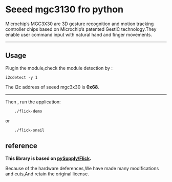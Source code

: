 # Seeed mgc3130 fro python
Microchip’s MGC3X30 are 3D gesture recognition and motion tracking controller chips based on Microchip’s patented GestIC technology.They enable user command input with natural hand and finger movements.  

***  

## Usage

Plugin the module,check the module detection by :
```
i2cdetect -y 1
```
The i2c address of seeed mgc3x30 is **0x68**.

***  

Then , run the application:
```
    ./flick-demo

```
or 

```
    ./flick-snail
```


## reference
**This library is based on [pySupply/Flick](https://github.com/PiSupply/Flick).**  

Because of the hardware deferences,We have made many modifications and cuts,And retain the original license.

